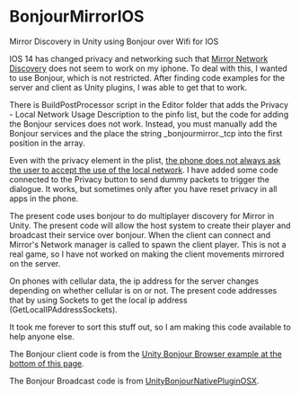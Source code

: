 # BonjourMirrorIOS
Mirror Discovery in Unity using Bonjour over Wifi for IOS

IOS 14 has changed privacy and networking such that [Mirror Network Discovery](https://mirror-networking.gitbook.io/docs/components/network-discovery) does not seem to work on my iphone.  To deal with this, I wanted to use Bonjour, which is not restricted.  After finding code examples for the server and client as Unity plugins, I was able to get that to work.

There is BuildPostProcessor script in the Editor folder that adds the Privacy - Local Network Usage Description to the pinfo list, but the code for adding the Bonjour services does not work.  Instead, you must manually add the Bonjour services and the place the string \_bonjourmirror.\_tcp into the first position in the array. 

Even with the privacy element in the plist, [the phone does not always ask the user to accept the use of the local network](https://stackoverflow.com/questions/64308595/how-to-trigger-the-local-network-dialog-authorization-for-multicast-entitlement). I have added some code connected to the Privacy button to send dummy packets to trigger the dialogue.  It works, but sometimes only after you have reset privacy in all apps in the phone.

The present code uses bonjour to do multiplayer discovery for Mirror in Unity.  The present code will allow the host system to create their player and broadcast their service over bonjour.  When the client can connect and Mirror's Network manager is called to spawn the client player.  This is not a real game, so I have not worked on making the client movements mirrored on the server.

On phones with cellular data, the ip address for the server changes depending on whether cellular is on or not.  The present code addresses that by using Sockets to get the local ip address (GetLocalIPAddressSockets). 

It took me forever to sort this stuff out, so I am making this code available to help anyone else.

The Bonjour client code is from the [Unity Bonjour Browser example at the bottom of this page](https://docs.unity3d.com/2019.4/Documentation/Manual/PluginsForIOS.html).

The Bonjour Broadcast code is from [UnityBonjourNativePluginOSX](https://github.com/naojitaniguchi/UnityBonjourNativePluginOSX).


